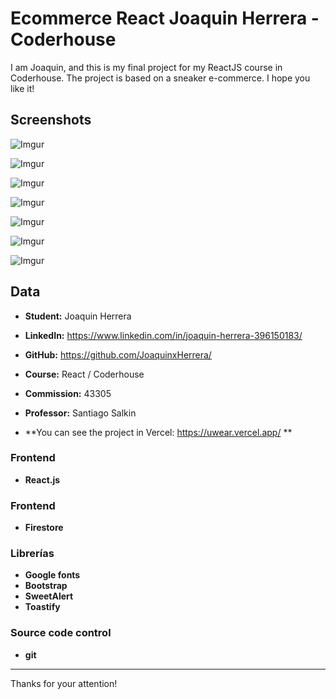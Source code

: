 # Ecommerce React Joaquin Herrera - Coderhouse

I am Joaquin, and this is my final project for my ReactJS course in Coderhouse. The project is based on a sneaker e-commerce. I hope you like it!

## Screenshots


![Imgur](https://i.ibb.co/YRQ3x4c/Captura-de-Pantalla-2023-08-15-a-la-s-10-31-28.png)

![Imgur](https://i.ibb.co/df1QjDj/Captura-de-Pantalla-2023-08-15-a-la-s-10-37-13.png)

![Imgur](https://i.ibb.co/yhymVXm/Captura-de-Pantalla-2023-08-15-a-la-s-10-58-00.png)

![Imgur](https://i.ibb.co/J3wVxhd/Captura-de-Pantalla-2023-08-15-a-la-s-10-59-00.png)

![Imgur](https://i.ibb.co/PT6hzq1/Captura-de-Pantalla-2023-08-15-a-la-s-10-59-14.png)

![Imgur](https://i.ibb.co/BjqJTCM/Captura-de-Pantalla-2023-08-15-a-la-s-11-01-12.png)

![Imgur](https://i.ibb.co/BNWbxTK/Captura-de-Pantalla-2023-08-15-a-la-s-10-59-38.png)




## Data

* **Student:** Joaquin Herrera

* **LinkedIn:** https://www.linkedin.com/in/joaquin-herrera-396150183/

* **GitHub:** https://github.com/JoaquinxHerrera/


* **Course:** React / Coderhouse

* **Commission:** 43305

* **Professor:** Santiago Salkin


* **You can see the project in Vercel:  https://uwear.vercel.app/ ** 


### Frontend

* **React.js**

### Frontend

* **Firestore**

### Librerías 

* **Google fonts**
* **Bootstrap**
* **SweetAlert**
* **Toastify**

### Source code control

* **git**

-------------------------------------------------

Thanks for your attention!